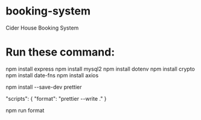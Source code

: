 # booking-system

Cider House Booking System

# Run these command:

npm install express
npm install mysql2
npm install dotenv
npm install crypto
npm install date-fns
npm install axios

<!-- Install prettier -->
npm install --save-dev prettier
<!-- Run prettier -->
<!-- add this part to the package.json file -->
"scripts": {
    "format": "prettier --write ."
}
<!-- Run prettier -->
npm run format
